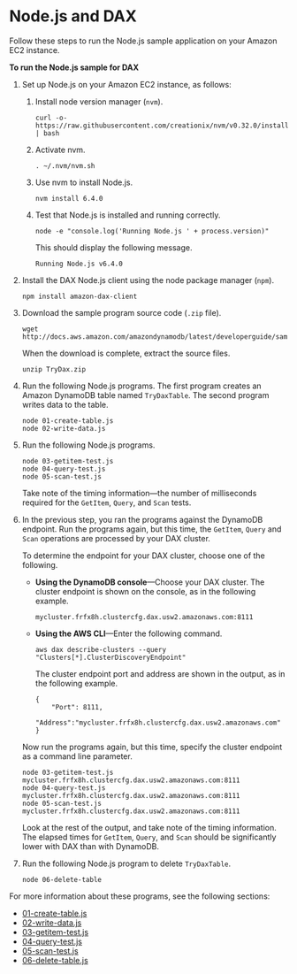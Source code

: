 # Node\.js and DAX<a name="DAX.client.run-application-nodejs"></a>

Follow these steps to run the Node\.js sample application on your Amazon EC2 instance\.

**To run the Node\.js sample for DAX**

1. Set up Node\.js on your Amazon EC2 instance, as follows:

   1. Install node version manager \(`nvm`\)\.

      ```
      curl -o- https://raw.githubusercontent.com/creationix/nvm/v0.32.0/install.sh | bash
      ```

   1. Activate nvm\.

      ```
      . ~/.nvm/nvm.sh
      ```

   1. Use nvm to install Node\.js\.

      ```
      nvm install 6.4.0
      ```

   1. Test that Node\.js is installed and running correctly\.

      ```
      node -e "console.log('Running Node.js ' + process.version)"
      ```

      This should display the following message\.

      `Running Node.js v6.4.0`

1. Install the DAX Node\.js client using the node package manager \(`npm`\)\.

   ```
   npm install amazon-dax-client
   ```

1. Download the sample program source code \(`.zip` file\)\.

   ```
   wget http://docs.aws.amazon.com/amazondynamodb/latest/developerguide/samples/TryDax.zip
   ```

   When the download is complete, extract the source files\.

   ```
   unzip TryDax.zip
   ```

1. Run the following Node\.js programs\. The first program creates an Amazon DynamoDB table named `TryDaxTable`\. The second program writes data to the table\.

   ```
   node 01-create-table.js
   node 02-write-data.js
   ```

1. Run the following Node\.js programs\.

   ```
   node 03-getitem-test.js
   node 04-query-test.js
   node 05-scan-test.js
   ```

    Take note of the timing information—the number of milliseconds required for the `GetItem`, `Query`, and `Scan` tests\.

1. In the previous step, you ran the programs against the DynamoDB endpoint\. Run the programs again, but this time, the `GetItem`, `Query` and `Scan` operations are processed by your DAX cluster\.

   To determine the endpoint for your DAX cluster, choose one of the following\.
   + **Using the DynamoDB console**—Choose your DAX cluster\. The cluster endpoint is shown on the console, as in the following example\.

     ```
     mycluster.frfx8h.clustercfg.dax.usw2.amazonaws.com:8111
     ```
   + **Using the AWS CLI**—Enter the following command\.

     ```
     aws dax describe-clusters --query "Clusters[*].ClusterDiscoveryEndpoint"
     ```

     The cluster endpoint port and address are shown in the output, as in the following example\.

     ```
     {
         "Port": 8111,
         "Address":"mycluster.frfx8h.clustercfg.dax.usw2.amazonaws.com"
     }
     ```

   Now run the programs again, but this time, specify the cluster endpoint as a command line parameter\.

   ```
   node 03-getitem-test.js mycluster.frfx8h.clustercfg.dax.usw2.amazonaws.com:8111
   node 04-query-test.js mycluster.frfx8h.clustercfg.dax.usw2.amazonaws.com:8111
   node 05-scan-test.js mycluster.frfx8h.clustercfg.dax.usw2.amazonaws.com:8111
   ```

   Look at the rest of the output, and take note of the timing information\. The elapsed times for `GetItem`, `Query`, and `Scan` should be significantly lower with DAX than with DynamoDB\.

1. Run the following Node\.js program to delete `TryDaxTable`\.

   ```
   node 06-delete-table
   ```

For more information about these programs, see the following sections:
+ [01\-create\-table\.js](DAX.client.run-application-nodejs.01-create-table.md)
+ [02\-write\-data\.js](DAX.client.run-application-nodejs.02-write-data.md)
+ [03\-getitem\-test\.js](DAX.client.run-application-nodejs.03-getitem-test.md)
+ [04\-query\-test\.js](DAX.client.run-application-nodejs.04-query-test.md)
+ [05\-scan\-test\.js](DAX.client.run-application-nodejs.05-scan-test.md)
+ [06\-delete\-table\.js](DAX.client.run-application-nodejs.06-delete-table.md)